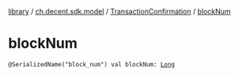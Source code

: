 [library](../../index.md) / [ch.decent.sdk.model](../index.md) / [TransactionConfirmation](index.md) / [blockNum](./block-num.md)

# blockNum

`@SerializedName("block_num") val blockNum: `[`Long`](https://kotlinlang.org/api/latest/jvm/stdlib/kotlin/-long/index.html)